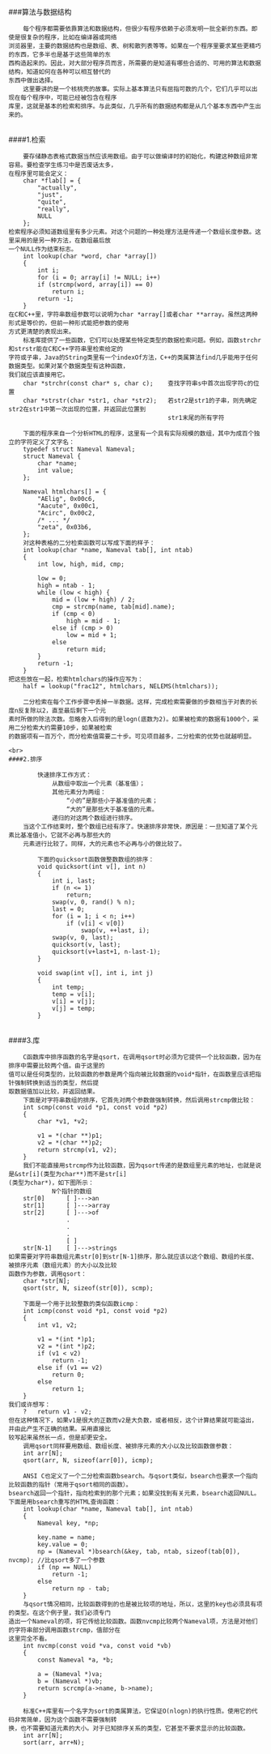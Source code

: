 ###算法与数据结构

        每个程序都需要依靠算法和数据结构，但很少有程序依赖于必须发明一批全新的东西。即使是很复杂的程序，比如在编译器或网络
    浏览器里，主要的数据结构也是数组、表、树和散列表等等。如果在一个程序里要求某些更精巧的东西，它多半也是基于这些简单的东
    西构造起来的。因此，对大部分程序员而言，所需要的是知道有哪些合适的、可用的算法和数据结构，知道如何在各种可以相互替代的
    东西中做出选择。
        这里要讲的是一个核桃壳的故事。实际上基本算法只有屈指可数的几个，它们几乎可以出现在每个程序中，可能已经被包含在程序
    库里，这就是基本的检索和排序。与此类似，几乎所有的数据结构都是从几个基本东西中产生出来的。

<br>    
####1.检索

        要存储静态表格式数据当然应该用数组。由于可以做编译时的初始化，构建这种数组非常容易。要检查学生练习中是否废话太多，
    在程序里可能会定义：
        char *flab[] = {
            "actually",
            "just",
            "quite",
            "really",
            NULL
        };
    检索程序必须知道数组里有多少元素。对这个问题的一种处理方法是传递一个数组长度参数。这里采用的是另一种方法，在数组最后放
    一个NULL作为结束标志。
        int lookup(char *word, char *array[])
        {
            int i;
            for (i = 0; array[i] != NULL; i++)
            if (strcmp(word, array[i]) == 0)
                return i;
            return -1;
        }
    在C和C++里，字符串数组参数可以说明为char *array[]或者char **array。虽然这两种形式是等价的，但前一种形式能把参数的使用
    方式更清楚的表现出来。
        标准库提供了一些函数，它们可以处理某些特定类型的数据检索问题。例如，函数strchr和strstr能在C和C++字符串里检索给定的
    字符或子串，Java的String类里有一个indexOf方法，C++的类属算法find几乎能用于任何数据类型。如果对某个数据类型有这种函数，
    我们就应该直接用它。
        char *strchr(const char* s, char c);    查找字符串s中首次出现字符c的位置
        char *strstr(char *str1, char *str2);   若str2是str1的子串，则先确定str2在str1中第一次出现的位置，并返回此位置到
                                                str1末尾的所有字符

        下面的程序来自一个分析HTML的程序，这里有一个具有实际规模的数组，其中为成百个独立的字符定义了文字名：
        typedef struct Nameval Nameval;
        struct Nameval {
            char *name;
            int value;
        };
        
        Nameval htmlchars[] = {
            "AElig", 0x00c6,
            "Aacute", 0x00c1,
            "Acirc", 0x00c2,
            /* ... */
            "zeta", 0x03b6,
        };
        对这种表格的二分检索函数可以写成下面的样子：
        int lookup(char *name, Nameval tab[], int ntab)
        {
            int low, high, mid, cmp;
            
            low = 0;
            high = ntab - 1;
            while (low < high) {
                mid = (low + high) / 2;
                cmp = strcmp(name, tab[mid].name);
                if (cmp < 0)
                    high = mid - 1;
                else if (cmp > 0)
                    low = mid + 1;
                else
                    return mid;
            }
            return -1;
        }
    把这些放在一起，检索htmlchars的操作应写为：
        half = lookup("frac12", htmlchars, NELEMS(htmlchars));
        
        二分检索在每个工作步骤中丢掉一半数据。这样，完成检索需要做的步数相当于对表的长度n反复除以2，直至最后剩下一个元
    素时所做的除法次数。忽略舍入后得到的是logn(底数为2)。如果被检索的数据有1000个，采用二分检索大约需要10步，如果被检索
    的数据项有一百万个，而分检索值需要二十步。可见项目越多，二分检索的优势也就越明显。
    
    <br>
    ####2.排序
    
            快速排序工作方式：
                从数组中取出一个元素（基准值）；
                其他元素分为两组：
                    “小的”是那些小于基准值的元素；
                    “大的”是那些大于基准值的元素。
                递归的对这两个数组进行排序。
        当这个工作结束时，整个数组已经有序了。快速排序非常快，原因是：一旦知道了某个元素比基准值小，它就不必再与那些大的
        元素进行比较了。同样，大的元素也不必再与小的做比较了。
        
            下面的quicksort函数做整数数组的排序：
            void quicksort(int v[], int n)
            {
                int i, last;
                if (n <= 1)
                    return;
                swap(v, 0, rand() % n);
                last = 0;
                for (i = 1; i < n; i++)
                    if (v[i] < v[0])
                        swap(v, ++last, i);
                swap(v, 0, last);
                quicksort(v, last);
                quicksort(v+last+1, n-last-1);
            }
            
            void swap(int v[], int i, int j)
            {
                int temp;
                temp = v[i];
                v[i] = v[j];
                v[j] = temp;
            }

<br>
####3.库

        C函数库中排序函数的名字是qsort，在调用qsort时必须为它提供一个比较函数，因为在排序中需要比较两个值。由于这里的
    值可以是任何类型的，比较函数的参数是两个指向被比较数据的void*指针，在函数里应该把指针强制转换到适当的类型，然后提
    取数据值加以比较，并返回结果。
        下面是对字符串数组的排序，它首先对两个参数做强制转换，然后调用strcmp做比较：
        int scmp(const void *p1, const void *p2)
        {
            char *v1, *v2;
            
            v1 = *(char **)p1;
            v2 = *(char **)p2;
            return strcmp(v1, v2);
        }
        我们不能直接用strcmp作为比较函数，因为qsort传递的是数组里元素的地址，也就是说是&str[i](类型为char**)而不是str[i]
    (类型为char*)，如下图所示：
                N个指针的数组
        str[0]      [ ]--->an
        str[1]      [ ]--->array
        str[2]      [ ]--->of
                    .
                    .
                    .
                    [ ]
        str[N-1]    [ ]--->strings
    如果需要对字符串数组元素str[0]到str[N-1]排序，那么就应该以这个数组、数组的长度、被排序元素（数组元素）的大小以及比较
    函数作为参数，调用qsort：
        char *str[N];
        qsort(str, N, sizeof(str[0]), scmp);
        
        下面是一个用于比较整数的类似函数icmp：
        int icmp(const void *p1, const void *p2)
        {
            int v1, v2;
            
            v1 = *(int *)p1;
            v2 = *(int *)p2;
            if (v1 < v2)
                return -1;
            else if (v1 == v2)
                return 0;
            else 
                return 1;
        }
    我们或许想写：
        ?   return v1 - v2;
    但在这种情况下，如果v1是很大的正数而v2是大负数，或者相反，这个计算结果就可能溢出，并由此产生不正确的结果。采用直接比
    较写起来虽然长一点，但是却更安全。
        调用qsort同样要用数组、数组长度、被排序元素的大小以及比较函数做参数：
        int arr[N];
        qsort(arr, N, sizeof(arr[0]), icmp);
        
        ANSI C也定义了一个二分检索函数bsearch。与qsort类似，bsearch也要求一个指向比较函数的指针（常用于qsort相同的函数）。
    bsearch返回一个指针，指向检索到的那个元素；如果没找到有关元素，bsearch返回NULL。下面是用bsearch重写的HTML查询函数：
        int lookup(char *name, Nameval tab[], int ntab)
        {
            Nameval key, *np;
            
            key.name = name;
            key.value = 0;
            np = (Nameval *)bsearch(&key, tab, ntab, sizeof(tab[0]), nvcmp); //比qsort多了一个参数
            if (np == NULL)
                return -1;
            else
                return np - tab;
        }
        与qsort情况相同，比较函数得到的也是被比较项的地址，所以，这里的key也必须具有项的类型。在这个例子里，我们必须专门
    造出一个Nameval的项，将它传给比较函数。函数nvcmp比较两个Nameval项，方法是对他们的字符串部分调用函数strcmp，值部分在
    这里完全不看。
        int nvcmp(const void *va, const void *vb)
        {
            const Nameval *a, *b;
            
            a = (Nameval *)va;
            b = (Nameval *)vb;
            return scrcmp(a->name, b->name);
        }
        
        标准C++库里有一个名字为sort的类属算法，它保证O(nlogn)的执行性质。使用它的代码非常简单，因为这个函数不需要强制转
    换，也不需要知道元素的大小。对于已知排序关系的类型，它甚至不要求显示的比较函数。
        int arr[N];
        sort(arr, arr+N);
